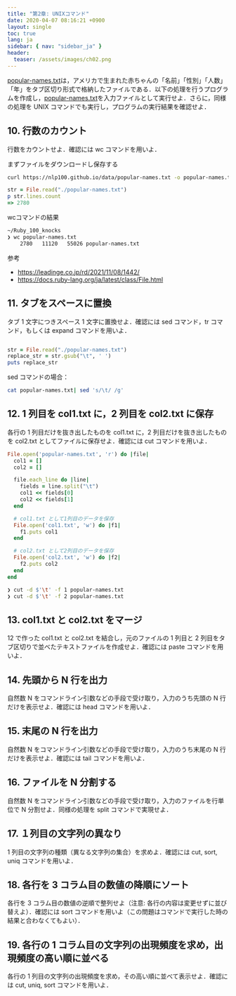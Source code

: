 ```yaml
---
title: "第2章: UNIXコマンド"
date: 2020-04-07 08:16:21 +0900
layout: single
toc: true
lang: ja
sidebar: { nav: "sidebar_ja" }
header:
  teaser: /assets/images/ch02.png
---
```


[popular-names.txt](/data/popular-names.txt)は，アメリカで生まれた赤ちゃんの「名前」「性別」「人数」「年」をタブ区切り形式で格納したファイルである．以下の処理を行うプログラムを作成し，[popular-names.txt](/data/popular-names.txt)を入力ファイルとして実行せよ．さらに，同様の処理を UNIX コマンドでも実行し，プログラムの実行結果を確認せよ．

## 10. 行数のカウント

行数をカウントせよ．確認には wc コマンドを用いよ．

まずファイルをダウンロードし保存する
```bash
curl https://nlp100.github.io/data/popular-names.txt -o popular-names.txt
```

```ruby
str = File.read("./popular-names.txt")
p str.lines.count
=> 2780
```

wcコマンドの結果
```bash
~/Ruby_100_knocks
❯ wc popular-names.txt
    2780   11120   55026 popular-names.txt    
```

参考
- https://leadinge.co.jp/rd/2021/11/08/1442/
- https://docs.ruby-lang.org/ja/latest/class/File.html

## 11. タブをスペースに置換

タブ 1 文字につきスペース 1 文字に置換せよ．確認には sed コマンド，tr コマンド，もしくは expand コマンドを用いよ．

```ruby

str = File.read("./popular-names.txt")
replace_str = str.gsub("\t", ' ') 
puts replace_str
```

sed コマンドの場合：
```bash
cat popular-names.txt| sed 's/\t/ /g'
```
<!-- ※ `\s`は使用できない。エスケープシーケンス（特別な意味を付与するための文字）は使用できない。 -->

## 12. 1 列目を col1.txt に，2 列目を col2.txt に保存

各行の 1 列目だけを抜き出したものを col1.txt に，2 列目だけを抜き出したものを col2.txt としてファイルに保存せよ．確認には cut コマンドを用いよ．

```ruby
File.open('popular-names.txt', 'r') do |file|
  col1 = []
  col2 = []

  file.each_line do |line|
    fields = line.split("\t")
    col1 << fields[0]
    col2 << fields[1]
  end

  # col1.txt として1列目のデータを保存
  File.open('col1.txt', 'w') do |f1|
    f1.puts col1
  end

  # col2.txt として2列目のデータを保存
  File.open('col2.txt', 'w') do |f2|
    f2.puts col2
  end
end
```

```bash
❯ cut -d $'\t' -f 1 popular-names.txt
❯ cut -d $'\t' -f 2 popular-names.txt

```

<!-- Bashの文字列で特殊文字を使う方法
https://scrapbox.io/tamaki/$'%5Ct' -->


## 13. col1.txt と col2.txt をマージ

12 で作った col1.txt と col2.txt を結合し，元のファイルの 1 列目と 2 列目をタブ区切りで並べたテキストファイルを作成せよ．確認には paste コマンドを用いよ．

## 14. 先頭から N 行を出力

自然数 N をコマンドライン引数などの手段で受け取り，入力のうち先頭の N 行だけを表示せよ．確認には head コマンドを用いよ．

## 15. 末尾の N 行を出力

自然数 N をコマンドライン引数などの手段で受け取り，入力のうち末尾の N 行だけを表示せよ．確認には tail コマンドを用いよ．

## 16. ファイルを N 分割する

自然数 N をコマンドライン引数などの手段で受け取り，入力のファイルを行単位で N 分割せよ．同様の処理を split コマンドで実現せよ．

## 17. １列目の文字列の異なり

1 列目の文字列の種類（異なる文字列の集合）を求めよ．確認には cut, sort, uniq コマンドを用いよ．

## 18. 各行を 3 コラム目の数値の降順にソート

各行を 3 コラム目の数値の逆順で整列せよ（注意: 各行の内容は変更せずに並び替えよ）．確認には sort コマンドを用いよ（この問題はコマンドで実行した時の結果と合わなくてもよい）．

## 19. 各行の 1 コラム目の文字列の出現頻度を求め，出現頻度の高い順に並べる

各行の 1 列目の文字列の出現頻度を求め，その高い順に並べて表示せよ．確認には cut, uniq, sort コマンドを用いよ．
